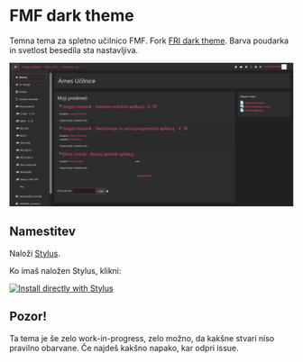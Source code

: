 # FMF dark theme

Temna tema za spletno učilnico FMF. Fork [FRI dark theme](https://github.com/janvasiljevic/fri-dark-theme). Barva poudarka in svetlost besedila sta nastavljiva.

<p align="center">
  <img src="https://raw.githubusercontent.com/Hexte/arnes-dark-theme/master/images/sample.png"/>
</p>

## Namestitev

Naloži [Stylus](https://add0n.com/stylus.html).

Ko imaš naložen Stylus, klikni:

[![Install directly with Stylus](https://img.shields.io/badge/Install%20directly%20with-Stylus-%233daee9?style=for-the-badge)](https://raw.githubusercontent.com/Hexte/arnes-dark-theme/master/arnes-dark.user.css)



## Pozor!

Ta tema je še zelo work-in-progress, zelo možno, da kakšne stvari niso pravilno obarvane.
Če najdeš kakšno napako, kar odpri issue.


